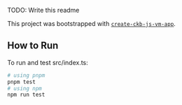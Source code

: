 TODO: Write this readme

This project was bootstrapped with [`create-ckb-js-vm-app`](https://github.com/nervosnetwork/ckb-js-vm).

## How to Run

To run and test src/index.ts:

```bash
# using pnpm
pnpm test
# using npm
npm run test
```
